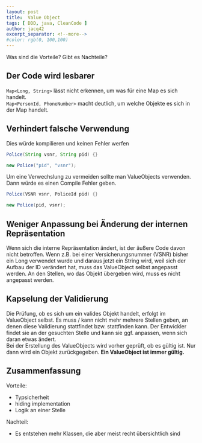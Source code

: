 ```yaml
---
layout: post
title:  Value Object
tags: [ DDD, java, CleanCode ]
author: jacq42
excerpt_separator: <!--more-->
#color: rgb(0, 100,100)
---
```


Was sind die Vorteile? Gibt es Nachteile?

<!--more-->

## Der Code wird lesbarer

`Map<Long, String>` lässt nicht erkennen, um was für eine Map es sich handelt.\
`Map<PersonId, PhoneNumber>` macht deutlich, um welche Objekte es sich in der Map handelt.

## Verhindert falsche Verwendung

Dies würde kompilieren und keinen Fehler werfen
```java
Police(String vsnr, String pid) {}

new Police("pid", "vsnr");
```

Um eine Verwechslung zu vermeiden sollte man ValueObjects verwenden. Dann würde es einen Compile Fehler geben.
```java
Police(VSNR vsnr, PoliceId pid) {}

new Police(pid, vsnr);
```

## Weniger Anpassung bei Änderung der internen Repräsentation

Wenn sich die interne Repräsentation ändert, ist der äußere Code davon nicht betroffen. Wenn z.B. bei einer Versicherungsnummer (VSNR) bisher ein Long verwendet wurde und daraus jetzt ein String wird, weil sich der Aufbau der ID verändert hat, muss das ValueObject selbst angepasst werden. An den Stellen, wo das Objekt übergeben wird, muss es nicht angepasst werden.

## Kapselung der Validierung

Die Prüfung, ob es sich um ein valides Objekt handelt, erfolgt im ValueObject selbst. Es muss / kann nicht mehr mehrere Stellen geben, an denen diese Validierung stattfindet bzw. stattfinden kann. Der Entwickler findet sie an der gesuchten Stelle und kann sie ggf. anpassen, wenn sich daran etwas ändert.\
Bei der Erstellung des ValueObjects wird vorher geprüft, ob es gültig ist. Nur dann wird ein Objekt zurückgegeben. **Ein ValueObject ist immer gültig.**

## Zusammenfassung

Vorteile:
* Typsicherheit
* hiding implementation
* Logik an einer Stelle

Nachteil:
* Es entstehen mehr Klassen, die aber meist recht übersichtlich sind

